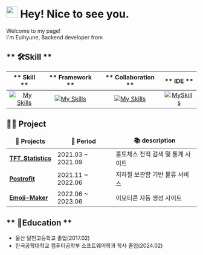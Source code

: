 <h1><img src="https://emojis.slackmojis.com/emojis/images/1531849430/4246/blob-sunglasses.gif?1531849430" width="30"/> Hey! Nice to see you.</h1>

<p>Welcome to my page! <br> I'm Euihyune, Backend developer from <img src="https://assets.piliapp.com/s3pxy/emoji/meaning/preview/flag-south-korea.png?polish=2" width="13"/> </p>

## ** 🛠️Skill **

|** Skill **|** Framework **|** Collaboration **|** IDE **|
| :------: | :------: | :------: | :------: |
|[![My Skills](https://skillicons.dev/icons?i=java,mysql)](https://skillicons.dev) | [![My Skills](https://skillicons.dev/icons?i=spring,gradle)](https://skillicons.dev) |[![My Skills](https://skillicons.dev/icons?i=postman,github,notion)](https://skillicons.dev) |[![MySkills](https://skillicons.dev/icons?i=idea,vscode)](https://skillicons.dev) |


## **👨‍💻 Project**

<table>
  <thead align="center">
    <tr border: none;>
      <td><b>🎁 Projects</b></td>
      <td><b>📅 Period</b>
      <td><b>📚 description</b></td>
    </tr>
  </thead>
  <tbody>
    <tr>
      <td><a href="https://github.com/Euihyunee/TFT_Statistics"><b>TFT_Statistics</b></a></td>
      <td>2021.03 ~ 2021.09</td>
      <td>롤토체스 전적 검색 및 통계 사이트</td>
    </tr>
    <tr>
      <td><a href="https://github.com/RDDcat/postrofit"><b>Postrofit</b></a></td>
      <td>2021.11 ~ 2022.06</td>
      <td>지하철 보관함 기반 물류 서비스</td>
    </tr>
    <tr>
      <td><a href="https://github.com/Euihyunee/myEmoji"><b>Emoji-Maker</b></a></td>
      <td>2022.06 ~ 2023.06</td>
      <td>이모티콘 자동 생성 사이트</td>
    </tr>
  </tbody>
</table>

## ** 🏫Education **
- 울산 달천고등학교 졸업(2017.02)
- 한국공학대학교 컴퓨터공학부 소프트웨어학과 학사 졸업(2024.02)
